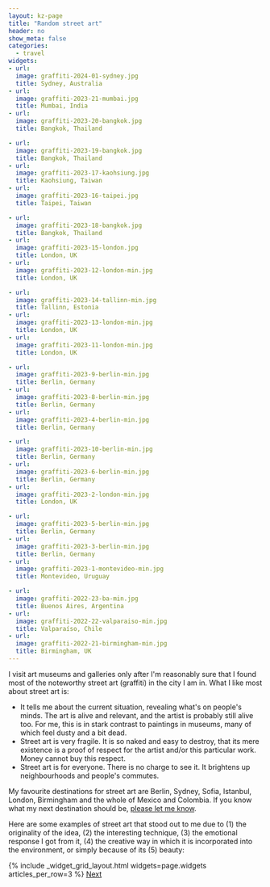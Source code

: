 ```yaml
---
layout: kz-page
title: "Random street art"
header: no
show_meta: false
categories:
  - travel
widgets:
- url:
  image: graffiti-2024-01-sydney.jpg
  title: Sydney, Australia
- url:
  image: graffiti-2023-21-mumbai.jpg
  title: Mumbai, India
- url:
  image: graffiti-2023-20-bangkok.jpg
  title: Bangkok, Thailand

- url:
  image: graffiti-2023-19-bangkok.jpg
  title: Bangkok, Thailand
- url:
  image: graffiti-2023-17-kaohsiung.jpg
  title: Kaohsiung, Taiwan
- url:
  image: graffiti-2023-16-taipei.jpg
  title: Taipei, Taiwan

- url:
  image: graffiti-2023-18-bangkok.jpg
  title: Bangkok, Thailand
- url:
  image: graffiti-2023-15-london.jpg
  title: London, UK
- url:
  image: graffiti-2023-12-london-min.jpg
  title: London, UK

- url:
  image: graffiti-2023-14-tallinn-min.jpg
  title: Tallinn, Estonia
- url:
  image: graffiti-2023-13-london-min.jpg
  title: London, UK
- url:
  image: graffiti-2023-11-london-min.jpg
  title: London, UK

- url:
  image: graffiti-2023-9-berlin-min.jpg
  title: Berlin, Germany
- url:
  image: graffiti-2023-8-berlin-min.jpg
  title: Berlin, Germany
- url:
  image: graffiti-2023-4-berlin-min.jpg
  title: Berlin, Germany

- url:
  image: graffiti-2023-10-berlin-min.jpg
  title: Berlin, Germany
- url:
  image: graffiti-2023-6-berlin-min.jpg
  title: Berlin, Germany
- url:
  image: graffiti-2023-2-london-min.jpg
  title: London, UK

- url:
  image: graffiti-2023-5-berlin-min.jpg
  title: Berlin, Germany
- url:
  image: graffiti-2023-3-berlin-min.jpg
  title: Berlin, Germany
- url:
  image: graffiti-2023-1-montevideo-min.jpg
  title: Montevideo, Uruguay

- url:
  image: graffiti-2022-23-ba-min.jpg
  title: Buenos Aires, Argentina
- url:
  image: graffiti-2022-22-valparaiso-min.jpg
  title: Valparaíso, Chile
- url:
  image: graffiti-2022-21-birmingham-min.jpg
  title: Birmingham, UK
---
```


<!-- convert -resize x900 t.jpg tt.jpg -->

I visit art museums and galleries only after I'm reasonably sure that I found most of the noteworthy street art (graffiti) in the city I am in. 
What I like most about street art is:
* It tells me about the current situation, revealing what's on people's minds. The art is alive and relevant, and the artist is probably still alive too. For me, this is in stark contrast to paintings in museums, many of which feel dusty and a bit dead.
* Street art is very fragile. It is so naked and easy to destroy, that its mere existence is a proof of respect for the artist and/or this particular work. Money cannot buy this respect.
* Street art is for everyone. There is no charge to see it. It brightens up neighbourhoods and people's commutes. 

My favourite destinations for street art are Berlin, Sydney, Sofia, Istanbul, London, Birmingham and the whole of Mexico and Colombia. If you know what my next destination should be, [please let me know](mailto:hello@karina.io).

Here are some examples of street art that stood out to me due to (1) the originality of the idea, (2) the interesting technique, (3) the emotional response I got from it, (4) the creative way in which it is incorporated into the environment, or simply because of its (5) beauty:

{% include _widget_grid_layout.html widgets=page.widgets articles_per_row=3 %}
<a class="button tiny radius" href="/travel/street-art-2/">Next<span class="icon-chevron-right"></span></a>